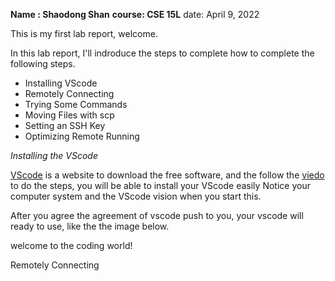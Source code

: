 **Name : Shaodong Shan**
**course: CSE 15L**
date: April 9, 2022

This is my first lab report, welcome.

In this lab report, I'll indroduce the steps to complete how to complete the following steps.
* Installing VScode
* Remotely Connecting
* Trying Some Commands
* Moving Files with scp
* Setting an SSH Key
* Optimizing Remote Running

*Installing the VScode*

[VScode](https://code.visualstudio.com) is a website to download the free software, and the follow the [viedo](https://www.youtube.com/watch?v=MlIzFUI1QGA) to do the steps, you will be able to install your VScode easily
Notice your computer system and the VScode vision when you start this.


After you agree the agreement of vscode push to you, your vscode will ready to use, like the the image below.

welcome to the coding world!

Remotely Connecting
